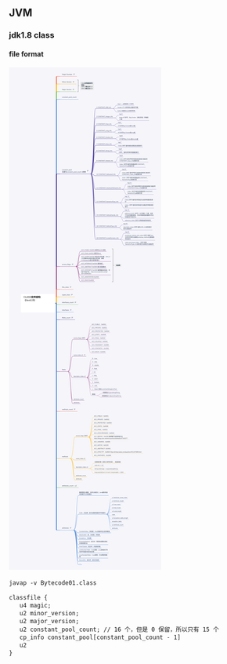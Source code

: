 ## JVM

### jdk1.8 class 

#### file format
![img.png](images/jdk_1.8_class_format.png)

`javap -v Bytecode01.class`

```
classfile {
   u4 magic;
   u2 minor_version;
   u2 major_version;
   u2 constant_pool_count; // 16 个，但是 0 保留，所以只有 15 个
   cp_info constant_pool[constant_pool_count - 1]
   u2
}
```
